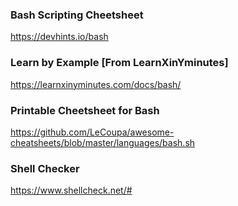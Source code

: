 ### Bash Scripting Cheetsheet
https://devhints.io/bash
### Learn by Example [From LearnXinYminutes]
https://learnxinyminutes.com/docs/bash/
### Printable Cheetsheet for Bash
https://github.com/LeCoupa/awesome-cheatsheets/blob/master/languages/bash.sh
### Shell Checker
https://www.shellcheck.net/#
